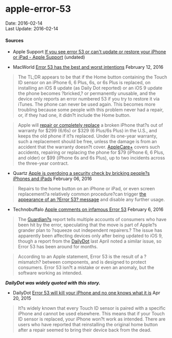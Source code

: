 # apple-error-53 #
Date: 2016-02-14 <br>
Last Update: 2016-02-14




#### Sources #####

- Apple Support [If you see error 53 or can't update or restore your iPhone or iPad - Apple Support](https://support.apple.com/en-us/HT205628) (undated)

- MacWorld [Error 53 has the best and worst intentions](http://www.macworld.com/article/3032697/security/error-53-has-the-best-and-worst-intentions.html)  February 12, 2016 

> The TL;DR appears to be that if the Home button containing the Touch ID sensor on an iPhone 6, 6 Plus, 6s, or 6s Plus is replaced, on installing an iOS 8 update (as Daily Dot reported) or an iOS 9 update the phone becomes ?bricked,? or permanently unusable, and the device only reports an error numbered 53 if you try to restore it via iTunes. The phone can never be used again. This becomes more troubling because some people with this problem never had a repair, or, if they had one, it didn?t include the Home button.

> Apple will [repair or completely replace](https://www.apple.com/support/iphone/repair/other/) a broken iPhone that?s out of warranty for $299 (6/6s) or $329 (6 Plus/6s Plus) in the U.S., and keeps the old phone if it?s replaced. Under its one-year warranty, such a replacement should be free, unless the damage is from an accident that the warranty doesn?t cover. [AppleCare+](http://www.apple.com/support/products/iphone.html) covers such accidents, repairing or replacing the phone for $79 (iPhone 6, 6 Plus, and older) or $99 (iPhone 6s and 6s Plus), up to two incidents across the three-year contract. 

- Quartz [Apple is overdoing a security check by bricking people?s iPhones and iPads](http://qz.com/611634/apple-is-overdoing-a-security-check-by-bricking-peoples-iphones-and-ipads/) February 06, 2016

> Repairs to the home button on an iPhone or iPad, or even screen replacement?a relatively common procedure?can trigger [the appearance of an ?Error 53? message](https://support.apple.com/en-us/HT205628) and disable any further usage.

- Technobuffalo [Apple comments on infamous Error 53](http://www.technobuffalo.com/2016/02/06/apple-comments-on-infamous-error-53/) February 6, 2016 

> The [Guardian?s](http://www.theguardian.com/money/2016/feb/05/error-53-apple-iphone-software-update-handset-worthless-third-party-repair) report tells multiple accounts of consumers who have been hit by the error, speculating that the move is part of Apple?s grander plan to ?squeeze out independent repairers.? The issue has apparently been affecting devices only after being updated to iOS 9, though a report from the [DailyDot](http://www.dailydot.com/technology/what-is-error-53-iphone/) last April noted a similar issue, so Error 53 has been around for months.

> According to an Apple statement, Error 53 is the result of a ?mismatch? between components, and is designed to protect consumers. Error 53 isn?t a mistake or even an anomaly, but the software working as intended.

***DailyDot was widely quoted with this story.***

- DailyDot [Error 53 will kill your iPhone and no one knows what it is](http://www.dailydot.com/technology/what-is-error-53-iphone/) Apr 20, 2015

> It?s widely known that every Touch ID sensor is paired with a specific iPhone and cannot be used elsewhere. This means that if your Touch ID sensor is replaced, your iPhone won?t work as intended. There are users who have reported that reinstalling the original home button after a repair seemed to bring their device back from the dead.

